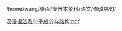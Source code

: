 /home/wang/桌面/专升本资料/语文/修改病句/

[汉语语法及句子成分与结构.pdf](https://github.com/whyukp/learning-C-language/files/10554472/default.pdf)
